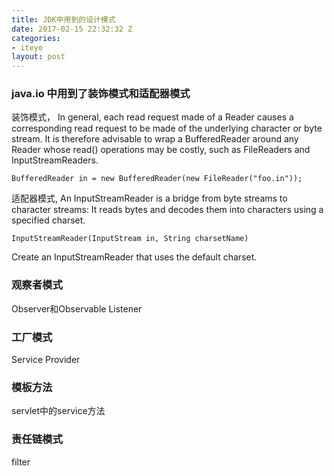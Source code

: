 ```yaml
---
title: JDK中用到的设计模式
date: 2017-02-15 22:32:32 Z
categories:
- iteye
layout: post
---
```


### java.io 中用到了装饰模式和适配器模式 
装饰模式， In general, each read request made of a Reader causes a corresponding read request to be made of the underlying character or byte stream. It is therefore advisable to wrap a BufferedReader around any Reader whose read() operations may be costly, such as FileReaders and InputStreamReaders.   

    BufferedReader in = new BufferedReader(new FileReader("foo.in"));

适配器模式, An InputStreamReader is a bridge from byte streams to character streams: It reads bytes and decodes them into characters using a specified charset. 

    InputStreamReader(InputStream in, String charsetName)           

Create an InputStreamReader that uses the default charset.   

### 观察者模式 
Observer和Observable Listener   

### 工厂模式 
Service Provider

### 模板方法
servlet中的service方法

### 责任链模式
filter
